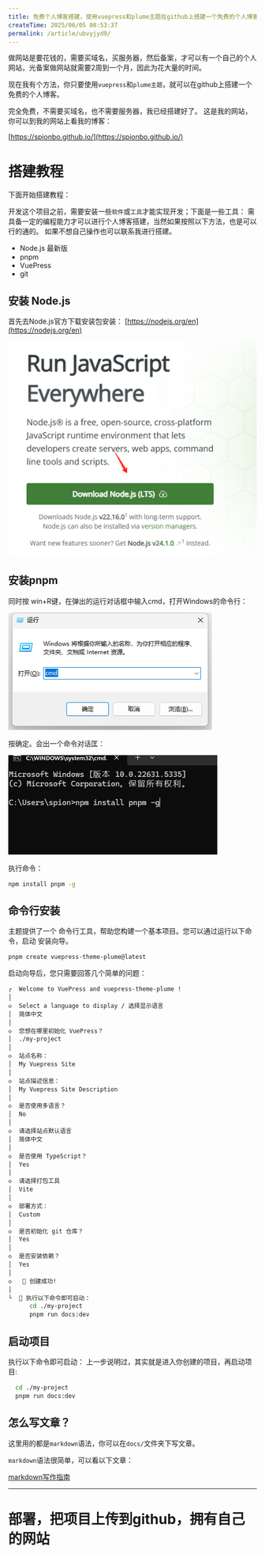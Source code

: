 ```yaml
---
title: 免费个人博客搭建，使用vuepress和plume主题在github上搭建一个免费的个人博客
createTime: 2025/06/05 08:53:37
permalink: /article/ubvyjyd9/
---
```


做网站是要花钱的，需要买域名，买服务器，然后备案，才可以有一个自己的个人网站，光备案做网站就需要2周到一个月，因此为花大量的时间。

现在我有个方法，你只要使用`vuepress`和`plume主题`，就可以在github上搭建一个免费的个人博客。

完全免费，不需要买域名，也不需要服务器，我已经搭建好了。
这是我的网站，你可以到我的网站上看我的博客：

[https://spionbo.github.io/](https://spionbo.github.io/)

# 搭建教程

下面开始搭建教程：

开发这个项目之前，需要安装一些`软件`或`工具`才能实现开发；下面是一些工具：
需具备一定的编程能力才可以进行个人博客搭建，当然如果按照以下方法，也是可以行的通的。
如果不想自己操作也可以联系我进行搭建。

- Node.js 最新版
- pnpm
- VuePress
- git

## 安装 Node.js
首先去Node.js官方下载安装包安装： [https://nodejs.org/en](https://nodejs.org/en)

![alt text](./images/image.png)

## 安装pnpm
同时按 win+R键，在弹出的运行对话框中输入cmd，打开Windows的命令行：

![alt text](./images/pnpm.png)

按确定。会出一个命令对话匡：

![alt text](./images/cmd.png)

执行命令：

```bash
npm install pnpm -g
```
## 命令行安装
主题提供了一个 命令行工具，帮助您构建一个基本项目。您可以通过运行以下命令，启动 安装向导。

```bash
pnpm create vuepress-theme-plume@latest
```

启动向导后，您只需要回答几个简单的问题：

```bash
┌  Welcome to VuePress and vuepress-theme-plume !
│
◇  Select a language to display / 选择显示语言
│  简体中文
│
◇  您想在哪里初始化 VuePress？
│  ./my-project
│
◇  站点名称：
│  My Vuepress Site
│
◇  站点描述信息：
│  My Vuepress Site Description
│
◇  是否使用多语言？
│  No
│
◇  请选择站点默认语言
│  简体中文
│
◇  是否使用 TypeScript？
│  Yes
│
◇  请选择打包工具
│  Vite
│
◇  部署方式：
│  Custom
│
◇  是否初始化 git 仓库？
│  Yes
│
◇  是否安装依赖？
│  Yes
│
◇   🎉 创建成功!
│
└  🔨 执行以下命令即可启动：
      cd ./my-project
      pnpm run docs:dev
```

## 启动项目
执行以下命令即可启动：
上一步说明过，其实就是进入你创建的项目，再启动项目:

```bash
  cd ./my-project
  pnpm run docs:dev
```

## 怎么写文章？

这里用的都是`markdown`语法，你可以在`docs/`文件夹下写文章。

`markdown`语法很简单，可以看以下文章：

[markdown写作指南](/article/a8ekvit2/)

--- 

# 部署，把项目上传到github，拥有自己的网站